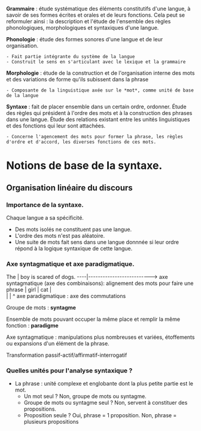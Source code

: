 **Grammaire** : étude systématique des éléments constitutifs d'une langue, à savoir de ses formes écrites et orales et de leurs fonctions. Cela peut se reformuler ainsi : la description et l'étude de l'ensemble des règles phonologiques, morphologiques et syntaxiques d'une langue.

**Phonologie** : étude des formes sonores d'une langue et de leur organisation.

    - Fait partie intégrante du système de la langue
    - Construit le sens en s'articulant avec le lexique et la grammaire

**Morphologie** : étude de la construction et de l'organisation interne des mots et des variations de forme qu'ils subissent dans la phrase

    - Composante de la linguistique axée sur le *mot*, comme unité de base de la langue

**Syntaxe** : fait de placer ensemble dans un certain ordre, ordonner.
              Étude des règles qui président à l'ordre des mots et à la construction des phrases dans une langue. Étude des relations existant entre les unités linguistiques et des fonctions qui leur sont attachées. 

    - Concerne l'agencement des mots pour former la phrase, les règles d'ordre et d'accord, les diverses fonctions de ces mots.


# Notions de base de la syntaxe.

## Organisation linéaire du discours

### Importance de la syntaxe.

Chaque langue a sa spécificité. 

- Des mots isolés ne constituent pas une langue.
- L'ordre des mots n'est pas aléatoire.
- Une suite de mots fait sens dans une langue donnnée si leur ordre répond à la logique syntaxique de cette langue.

### Axe syntagmatique et axe paradigmatique. 

The | boy is scared of dogs.
----|--------------------------> axe syntagmatique (axe des combinaisons): alignement des mots pour faire une phrase 
    | girl
    | cat
    |   
    |
    | 
    ^ axe paradigmatique : axe des commutations  

Groupe de mots : **syntagme**

Ensemble de mots pouvant occuper la même place et remplir la même fonction : **paradigme**

Axe syntagmatique : manipulations plus nombreuses et variées, étoffements ou expansions d'un élément de la phrase.

Transformation passif-actif/affirmatif-interrogatif

### Quelles unités pour l'analyse syntaxique ?

- La phrase : unité complexe et englobante dont la plus petite partie est le mot.
    - Un mot seul ? Non, groupe de mots ou syntagme.
    - Groupe de mots ou syntagme seul ? Non, servent à constituer des propositions.
    - Proposition seule ? Oui, phrase = 1 proposition. Non, phrase = plusieurs propositions